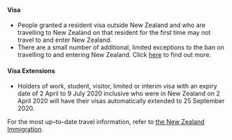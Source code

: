 #### Visa

- People granted a resident visa outside New Zealand and who are travelling to New Zealand on that resident for the first time may not travel to and enter New Zealand.
- There are a small number of additional, limited exceptions to the ban on travelling to and entering New Zealand. Click [here](https://www.immigration.govt.nz/about-us/covid-19/border-closures-and-exceptions) to find out more.

#### Visa Extensions

- Holders of work, student, visitor, limited or interim visa with an expiry date of 2 April to 9 July 2020 inclusive who were in New Zealand on 2 April 2020 will have their visas automatically extended to 25 September 2020.

For the most up–to–date travel information, refer to [the New Zealand Immigration](https://www.immigration.govt.nz/about-us/covid-19/border-closures-and-exceptions).

